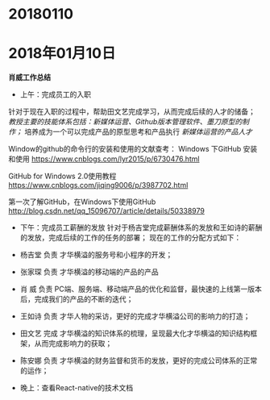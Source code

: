 # 20180110

# 2018年01月10日
**肖威工作总结**
- 上午：完成员工的入职

针对于现在入职的过程中，帮助田文艺完成学习，从而完成后续的人才的储备；
*教授主要的技能体系包括：新媒体运营、Github版本管理软件、墨刀原型的制作；*
培养成为一个可以完成产品的原型思考和产品执行
*新媒体运营的产品人才*

Window的github的命令行的安装和使用的文献查考：
Windows 下GitHub 安装和使用
https://www.cnblogs.com/lyr2015/p/6730476.html

GitHub for Windows 2.0使用教程
https://www.cnblogs.com/jiqing9006/p/3987702.html

第一次了解GitHub，在Windows下使用GitHub
http://blog.csdn.net/qq_15096707/article/details/50338979



- 下午：完成员工薪酬的发放
针对于杨吉堂完成薪酬体系的发放和王如诗的薪酬的发放，完成后续的工作的任务的部署；
现在的工作的分配方式如下：

- 杨吉堂 负责 才华横溢的服务号和小程序的开发；
- 张家琛 负责 才华横溢的移动端的产品的产品
- 肖  威 负责 PC端、服务端、移动端产品的优化和监督，最快速的上线第一版本后，完成我们的产品的不断的迭代；
- 王如诗 负责 才华人物的采访，更好的完成才华横溢公司的影响力的打造；
- 田文艺 完成 才华横溢的知识体系的梳理，呈现最大化才华横溢的知识结构框架，从而完成影响力的获取；
- 陈安娜 负责 才华横溢的财务监督和货币的发放，更好的完成公司体系的正常的运作；

- 晚上：查看React-native的技术文档
